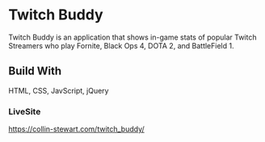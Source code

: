 # Twitch Buddy

Twitch Buddy is an application that shows in-game stats of popular Twitch Streamers who play Fornite, Black Ops 4, DOTA 2, and BattleField 1. 

## Build With

HTML, CSS, JavScript, jQuery

### LiveSite

https://collin-stewart.com/twitch_buddy/
